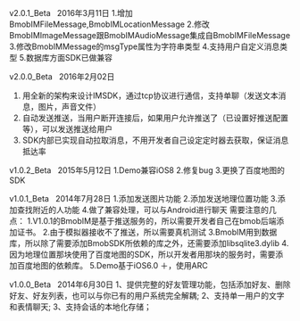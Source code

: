 v2.0.1_Beta   2016年3月11日
1.增加BmobIMFileMessage,BmobIMLocationMessage
2.修改BmobIMImageMessage跟BmobIMAudioMessage集成自BmobIMFileMessage
3.修改BmobIMMessage的msgType属性为字符串类型 4.支持用户自定义消息类型 5.数据库方面SDK已做兼容  

v2.0.0_Beta   2016年2月02日
1. 用全新的架构来设计IMSDK，通过tcp协议进行通信，支持单聊（发送文本消息，图片，声音文件）
2. 自动发送推送，当用户断开连接后，如果用户允许推送了（已设置好推送配置等），可以发送推送给用户
3. SDK内部已实现自动拉取消息，不用开发者自己设定定时器去获取，保证消息抵达率

v1.0.2_Beta   2015年5月12日
1.Demo兼容iOS8 2.修复bug 3.更换了百度地图的SDK 

v1.0.1_Beta   2014年7月28日
1.添加发送图片功能 
2.添加发送地理位置功能 
3.添加查找附近的人功能 
4.做了兼容处理，可以与Android进行聊天 
需要注意的几点： 
1.V1.0.1的BmobIM是基于推送服务的，所以需要开发者自己在bmob后端添加证书。 
2.由于模拟器接收不了推送，所以需要真机测试 
3.BmobIM用到数据库，所以除了需要添加BmobSDK所依赖的库之外，还需要添加libsqlite3.dylib 
4.因为地理位置那块使用了百度地图的SDK，所以开发者用那块的服务时，需要添加百度地图的依赖库。 5.Demo基于iOS6.0 ＋，使用ARC 

v1.0.0_Beta   2014年6月30日
1、提供完整的好友管理功能，包括添加好友、删除好友、好友列表，也可以与你已有的用户系统完全解耦; 2、支持单一用户的文字和表情聊天; 3、支持会话的本地化存储； 


